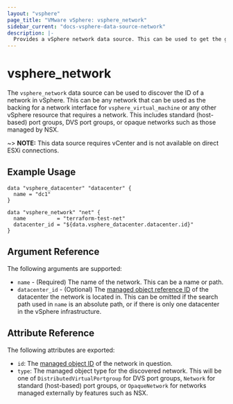 ```yaml
---
layout: "vsphere"
page_title: "VMware vSphere: vsphere_network"
sidebar_current: "docs-vsphere-data-source-network"
description: |-
  Provides a vSphere network data source. This can be used to get the general attributes of a vSphere network.
---
```


# vsphere\_network

The `vsphere_network` data source can be used to discover the ID of a network
in vSphere. This can be any network that can be used as the backing for a
network interface for `vsphere_virtual_machine` or any other vSphere resource
that requires a network. This includes standard (host-based) port groups, DVS
port groups, or opaque networks such as those managed by NSX.

~> **NOTE:** This data source requires vCenter and is not available on direct
ESXi connections.

## Example Usage

```hcl
data "vsphere_datacenter" "datacenter" {
  name = "dc1"
}

data "vsphere_network" "net" {
  name          = "terraform-test-net"
  datacenter_id = "${data.vsphere_datacenter.datacenter.id}"
}
```

## Argument Reference

The following arguments are supported:

* `name` - (Required) The name of the network. This can be a name or path.
* `datacenter_id` - (Optional) The [managed object reference
  ID][docs-about-morefs] of the datacenter the network is located in. This can
  be omitted if the search path used in `name` is an absolute path, or if there
  is only one datacenter in the vSphere infrastructure.

[docs-about-morefs]: /docs/providers/vsphere/index.html#use-of-managed-object-references-by-the-vsphere-provider

## Attribute Reference

The following attributes are exported:

* `id`: The [managed object ID][docs-about-morefs] of the network in question.
* `type`: The managed object type for the discovered network. This will be one
  of `DistributedVirtualPortgroup` for DVS port groups, `Network` for standard
  (host-based) port groups, or `OpaqueNetwork` for networks managed externally
  by features such as NSX.
